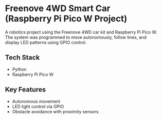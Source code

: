 # Freenove 4WD Smart Car (Raspberry Pi Pico W Project)

A robotics project using the Freenove 4WD car kit and Raspberry Pi Pico W. The system was programmed to move autonomously, follow lines, and display LED patterns using GPIO control.

## Tech Stack
- Python  
- Raspberry Pi Pico W  

## Key Features
- Autonomous movement
- LED light control via GPIO  
- Obstacle avoidance with proximity sensors
